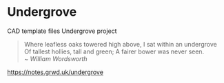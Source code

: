 # Undergrove

CAD template files Undergrove project

> Where leafless oaks towered high above, I sat within an undergrove<br>Of tallest hollies, tall and green; A fairer bower was never seen.  
~ _William Wordsworth_

<https://notes.grwd.uk/undergrove>
